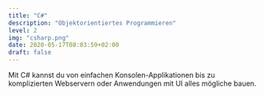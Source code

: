 ```yaml
---
title: "C#"
description: "Objektorientiertes Programmieren"
level: 2
img: "csharp.png"
date: 2020-05-17T08:03:59+02:00
draft: false
---
```


Mit C# kannst du von einfachen Konsolen-Applikationen bis zu komplizierten Webservern oder Anwendungen mit UI alles mögliche bauen.